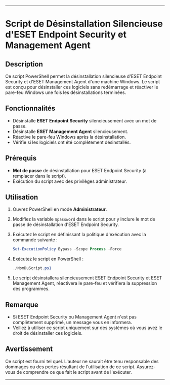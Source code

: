 
---

# Script de Désinstallation Silencieuse d'ESET Endpoint Security et Management Agent

## Description

Ce script PowerShell permet la désinstallation silencieuse d'ESET Endpoint Security et d'ESET Management Agent d'une machine Windows. Le script est conçu pour désinstaller ces logiciels sans redémarrage et réactiver le pare-feu Windows une fois les désinstallations terminées.

## Fonctionnalités

- Désinstalle **ESET Endpoint Security** silencieusement avec un mot de passe.
- Désinstalle **ESET Management Agent** silencieusement.
- Réactive le pare-feu Windows après la désinstallation.
- Vérifie si les logiciels ont été complètement désinstallés.

## Prérequis

- **Mot de passe** de désinstallation pour ESET Endpoint Security (à remplacer dans le script).
- Exécution du script avec des privilèges administrateur.

## Utilisation

1. Ouvrez PowerShell en mode **Administrateur**.
2. Modifiez la variable `$password` dans le script pour y inclure le mot de passe de désinstallation d'ESET Endpoint Security.
3. Exécutez le script en définissant la politique d'exécution avec la commande suivante :
   
   ```powershell
   Set-ExecutionPolicy Bypass -Scope Process -Force
   ```

4. Exécutez le script en PowerShell :

   ```powershell
   ./NomDuScript.ps1
   ```

5. Le script désinstallera silencieusement ESET Endpoint Security et ESET Management Agent, réactivera le pare-feu et vérifiera la suppression des programmes.

## Remarque

- Si ESET Endpoint Security ou Management Agent n'est pas complètement supprimé, un message vous en informera.
- Veillez à utiliser ce script uniquement sur des systèmes où vous avez le droit de désinstaller ces logiciels.

## Avertissement

Ce script est fourni tel quel. L'auteur ne saurait être tenu responsable des dommages ou des pertes résultant de l'utilisation de ce script. Assurez-vous de comprendre ce que fait le script avant de l'exécuter.

---

